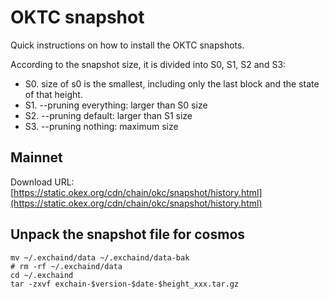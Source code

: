 # OKTC snapshot

Quick instructions on how to install the OKTC snapshots.

According to the snapshot size, it is divided into S0, S1, S2 and S3:

 - S0. size of s0 is the smallest, including only the last block and the state of that height.
 - S1. --pruning everything: larger than S0 size
 - S2. --pruning default: larger than S1 size
 - S3. --pruning nothing: maximum size


## Mainnet
Download URL: [https://static.okex.org/cdn/chain/okc/snapshot/history.html](https://static.okex.org/cdn/chain/okc/snapshot/history.html)


## Unpack the snapshot file for cosmos
```shell
mv ~/.exchaind/data ~/.exchaind/data-bak
# rm -rf ~/.exchaind/data
cd ~/.exchaind 
tar -zxvf exchain-$version-$date-$height_xxx.tar.gz
```
